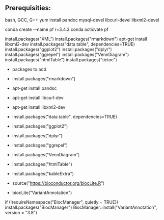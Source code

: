 ## Prerequisities:

bash, GCC, G++
yum install pandoc mysql-devel libcurl-devel libxml2-devel

conda create --name pf r=3.4.3
conda acticvate pf

install.packages("XML")
install.packages("rmarkdown")
apt-get install libxml2-dev
install.packages("data.table", dependencies=TRUE)
install.packages("ggplot2")
install.packages("dplyr")
install.packages("ggrepel")
install.packages("VennDiagram")
install.packages("htmlTable")
install.packages("tictoc")

 - packages to add:
 - install.packages("rmarkdown")
 - apt-get install pandoc
 - apt-get install libcurl-dev
 - apt-get install libxml2-dev
 - install.packages("data.table", dependencies=TRUE) 
 - install.packages("ggplot2")
 - install.packages("dplyr")
 - install.packages("ggrepel")
 - install.packages("VennDiagram")
 - install.packages("htmlTable")
 - install.packages("kableExtra")

 - source("https://bioconductor.org/biocLite.R")
 - biocLite("VariantAnnotation")

if (!requireNamespace("BiocManager", quietly = TRUE))
    install.packages("BiocManager")
BiocManager::install("VariantAnnotation", version = "3.8")

